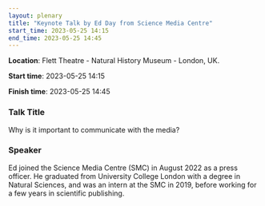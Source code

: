 ```yaml
---
layout: plenary
title: "Keynote Talk by Ed Day from Science Media Centre"
start_time: 2023-05-25 14:15
end_time: 2023-05-25 14:45
---
```


**Location**: Flett Theatre - Natural History Museum - London, UK.

**Start time**: 2023-05-25 14:15

**Finish time**: 2023-05-25 14:45

### Talk Title

Why is it important to communicate with the media?

### Speaker

Ed joined the Science Media Centre (SMC) in August 2022 as a press officer. He graduated from University College London 
with a degree in Natural Sciences, and was an intern at the SMC in 2019, before working for a few years in scientific publishing.

